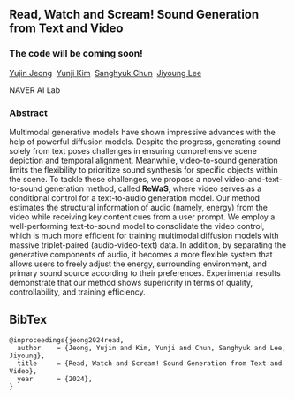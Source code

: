 ## Read, Watch and Scream! Sound Generation from Text and Video

### The code will be coming soon!

[Yujin Jeong]()&nbsp; [Yunji Kim](https://github.com/YunjiKim)&nbsp; [Sanghyuk Chun](https://sanghyukchun.github.io/home/)&nbsp; [Jiyoung Lee](https://lee-jiyoung.github.io/)

NAVER AI Lab

### Abstract


Multimodal generative models have shown impressive advances with the help of powerful diffusion models.
Despite the progress, generating sound solely from text poses challenges in ensuring comprehensive scene depiction and temporal alignment.
Meanwhile, video-to-sound generation limits the flexibility to prioritize sound synthesis for specific objects within the scene.
To tackle these challenges, we propose a novel video-and-text-to-sound generation method, called **ReWaS**, where video serves as a conditional control for a text-to-audio generation model.
Our method estimates the structural information of audio (namely, energy) from the video while receiving key content cues from a user prompt.
We employ a well-performing text-to-sound model to consolidate the video control, which is much more efficient for training multimodal diffusion models with massive triplet-paired (audio-video-text) data.
In addition, by separating the generative components of audio, it becomes a more flexible system that allows users to freely adjust the energy, surrounding environment, and primary sound source according to their preferences.
Experimental results demonstrate that our method shows superiority in terms of quality, controllability, and training efficiency.



## BibTex

```
@inproceedings{jeong2024read,
  author    = {Jeong, Yujin and Kim, Yunji and Chun, Sanghyuk and Lee, Jiyoung},
  title     = {Read, Watch and Scream! Sound Generation from Text and Video},
  year      = {2024},
}
```
